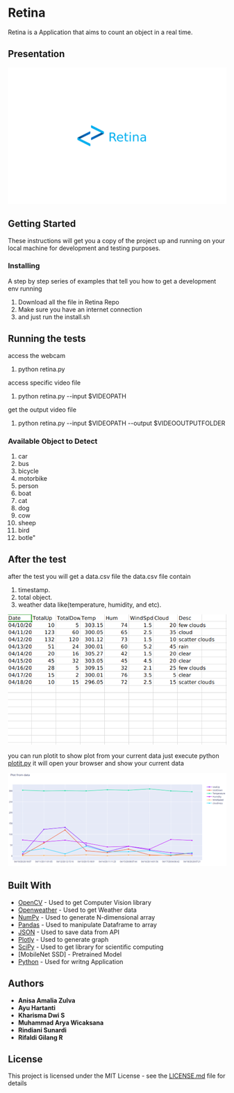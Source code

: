 # Retina

Retina is a Application that aims to count an object in a real time.

## Presentation

[![Watch the video](https://github.com/angularya/Retina/blob/master/img/tn.png)](https://www.youtube.com/watch?v=cSmKRrP16xs)

## Getting Started

These instructions will get you a copy of the project up and running on your local machine for development and testing purposes.

### Installing

A step by step series of examples that tell you how to get a development env running
1. Download all the file in Retina Repo
2. Make sure you have an internet connection
3. and just run the install.sh

## Running the tests

access the webcam
1. python retina.py

access specific video file
1. python retina.py --input $VIDEOPATH

get the output video file
1. python retina.py --input $VIDEOPATH --output $VIDEOOUTPUTFOLDER
### Available Object to Detect
1. car
2. bus
3. bicycle
4. motorbike
5. person
6. boat
7. cat
8. dog
9. cow
10. sheep
11. bird
12. botle"
## After the test

after the test you will get a data.csv file
the data.csv file contain
1. timestamp.
2. total object.
3. weather data like(temperature, humidity, and etc).

![csv](https://github.com/angularya/Retina/blob/master/img/csv.png)

you can run plotit to show plot from your current data
just execute python <ins>plotit.py</ins>
    it will open your browser and show your current data
    
![plot](https://github.com/angularya/Retina/blob/master/img/plot.png)

## Built With

* [OpenCV](https://opencv.org/) - Used to get Computer Vision library
* [Openweather](https://openweathermap.org/) - Used to get Weather data
* [NumPy](https://numpy.org/) - Used to generate N-dimensional array
* [Pandas](https://pandas.pydata.org/) - Used to manipulate Dataframe to array
* [JSON](https://www.json.org/) - Used to save data from API
* [Plotly](https://plotly.com/) - Used to generate graph
* [SciPy](https://www.scipy.org/) - Used to get library for scientific computing
* [MobileNet SSD] - Pretrained Model
* [Python](https://www.python.org/) - Used for writng Application

## Authors

* **Anisa Amalia Zulva** 
* **Ayu Hartanti** 
* **Kharisma Dwi S** 
* **Muhammad Arya Wicaksana** 
* **Rindiani Sunardi** 
* **Rifaldi Gilang R** 

## License

This project is licensed under the MIT License - see the [LICENSE.md](LICENSE.md) file for details
